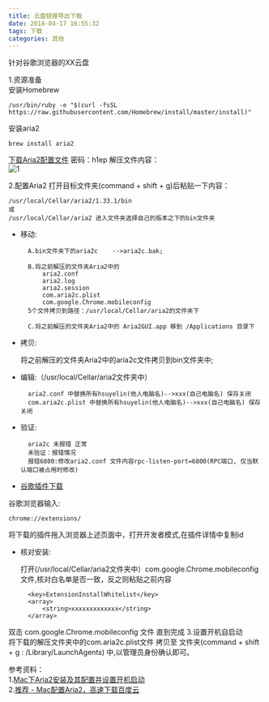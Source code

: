 ```yaml
---
title: 云盘链接导出下载
date: 2018-04-17 16:55:32
tags: 下载
categories: 其他
---
```


针对谷歌浏览器的XX云盘

1.资源准备		
安装Homebrew

	/usr/bin/ruby -e "$(curl -fsSL https://raw.githubusercontent.com/Homebrew/install/master/install)"

安装aria2

	brew install aria2

[下载Aria2配置文件](https://link.jianshu.com/?t=https%3A%2F%2Fpan.baidu.com%2Fs%2F1sYWQYOU4ZJnPTOmuApw-yQ)	密码：h1ep
解压文件内容：		
![1](1.png)	
	
2.配置Aria2
打开目标文件夹(command + shift + g)后粘贴一下内容：

	/usr/local/Cellar/aria2/1.33.1/bin
	或
	/usr/local/Cellar/aria2 进入文件夹选择自己的版本之下的bin文件夹

- 移动:

		A.bin文件夹下的aria2c	-->aria2c.bak;   
		
		B.将之前解压的文件夹Aria2中的		 
			aria2.conf		
			aria2.log		
			aria2.session		
			com.aria2c.plist		
			com.google.Chrome.mobileconfig 
		5个文件拷贝到路径：/usr/local/Cellar/aria2的文件夹下    
			
		C.将之前解压的文件夹Aria2中的 Aria2GUI.app 移到 /Applications 目录下	
	
- 拷贝:

	将之前解压的文件夹Aria2中的aria2c文件拷贝到bin文件夹中;
	
- 编辑:（/usr/local/Cellar/aria2文件夹中）

		aria2.conf 中替换所有hsuyelin(他人电脑名)-->xxx(自己电脑名) 保存关闭
		com.aria2c.plist 中替换所有hsuyelin(他人电脑名)-->xxx(自己电脑名) 保存关闭
	
- 验证: 

		aria2c 未报错 正常		
		未验证：报错情况		
		报错6800:修改aria2.conf 文件内容rpc-listen-port=6800(RPC端口, 仅当默认端口被占用时修改)

- [谷歌插件下载](https://link.jianshu.com/?t=https%3A%2F%2Fgithub.com%2Facgotaku%2FBaiduExporter)

谷歌浏览器输入:

	chrome://extensions/
将下载的插件拖入浏览器上述页面中，打开开发者模式,在插件详情中复制id

- 核对安装:	
	
	 打开(/usr/local/Cellar/aria2文件夹中）com.google.Chrome.mobileconfig 文件,核对白名单是否一致，反之则粘贴之前内容
	 	
		<key>ExtensionInstallWhitelist</key>
		<array>
			<string>xxxxxxxxxxxxx</string>
		</array>

双击 com.google.Chrome.mobileconfig 文件 直到完成
3.设置开机自启动			
将下载的解压文件夹中的com.aria2c.plist文件 拷贝至  文件夹(command + shift + g : /Library/LaunchAgents) 中,以管理员身份确认即可。
	
参考资料：	
1.[Mac下Aria2安装及其配置并设置开机启动](https://www.jianshu.com/p/74ab7c2053ac)		
2.[推荐 - Mac配置Aria2，高速下载百度云](https://www.jianshu.com/p/29819b9ee40c?from=groupmessage)